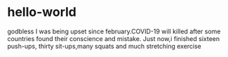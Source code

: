 # hello-world
godbless
I was being upset since february.COVID-19 will killed after some countries found their conscience and mistake.
Just now,i finished sixteen push-ups, thirty sit-ups,many squats and much stretching exercise
